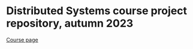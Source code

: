 # Distributed Systems course project repository, autumn 2023

[Course page](https://studies.helsinki.fi/kurssit/toteutus/hy-opt-cur-2324-b8ec1422-835b-4bdb-bd2c-25df506de0f8)
